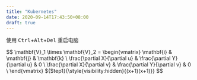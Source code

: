 ```yaml
---
title: "Kubernetes"
date: 2020-09-14T17:43:50+08:00
draft: true
---
```


使用 <kbd>Ctrl</kbd>+<kbd>Alt</kbd>+<kbd>Del</kbd> 重启电脑

$$
\mathbf{V}_1 \times \mathbf{V}_2 =  \begin{vmatrix} 
\mathbf{i} & \mathbf{j} & \mathbf{k} \\
\frac{\partial X}{\partial u} &  \frac{\partial Y}{\partial u} & 0 \\
\frac{\partial X}{\partial v} &  \frac{\partial Y}{\partial v} & 0 \\
\end{vmatrix}
${$tep1}{\style{visibility:hidden}{(x+1)(x+1)}}
$$